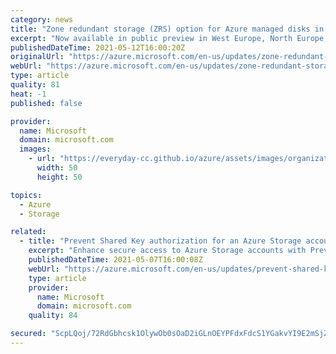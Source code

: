 ```yaml
---
category: news
title: "Zone redundant storage (ZRS) option for Azure managed disks in public preview"
excerpt: "Now available in public preview in West Europe, North Europe, West US 2, and France Central, Zone Redundant Storage (ZRS) option for Azure managed disks protect disks from zonal failures which may occur due to natural disasters or hardware issues."
publishedDateTime: 2021-05-12T16:00:20Z
originalUrl: "https://azure.microsoft.com/en-us/updates/zone-redundant-storage-zrs-option-for-azure-managed-disks-in-public-preview/"
webUrl: "https://azure.microsoft.com/en-us/updates/zone-redundant-storage-zrs-option-for-azure-managed-disks-in-public-preview/"
type: article
quality: 81
heat: -1
published: false

provider:
  name: Microsoft
  domain: microsoft.com
  images:
    - url: "https://everyday-cc.github.io/azure/assets/images/organizations/microsoft.com-50x50.jpg"
      width: 50
      height: 50

topics:
  - Azure
  - Storage

related:
  - title: "Prevent Shared Key authorization for an Azure Storage account "
    excerpt: "Enhance secure access to Azure Storage accounts with Prevent Shared Key authorization."
    publishedDateTime: 2021-05-07T16:00:08Z
    webUrl: "https://azure.microsoft.com/en-us/updates/prevent-shared-key-authorization-for-an-azure-storage-account/"
    type: article
    provider:
      name: Microsoft
      domain: microsoft.com
    quality: 84

secured: "ScpLQoj/72RdGbhcsk1OlywOb0sOaD2iGLnOEYPFdxFdcS1YGakvYI9E2mSjZCUmT3bEPE4Vwr6WMZZSVYZMoC2jBszIOvSuk89U1sDAffwEG3EhVik6Dsn2+71n2QKdQzYtf4TAydi/uDQssvqPEBMVD8Ag8+KaOBiTPgbePj+ACSy0MSKG5iqmWQ8Rkn0SBgVPS6/e3vvMEQbe/zgskpamNA3KxxTl+E+BDDPHyXVzn4nlNQRfR/1NZDUn0FPeuXMiWj4SLtFsfa2g8x/juXl+zSy76ZeE96r19Dvb+ScMotFr7SFaRocRWDvc38NOxo/WKNthDGuciwpWkTcy7ALaEj4BcbnPyPXCepoF54c=;pxttWMiNRMAB6kW02D6fnQ=="
---
```


